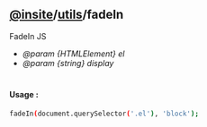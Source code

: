 ## [@insite](../../README.md)/[utils](../README.md)/fadeIn

FadeIn JS

* *@param {HTMLElement} el*
* *@param {string} display*

#

#### Usage :


```bash
fadeIn(document.querySelector('.el'), 'block');
```

 